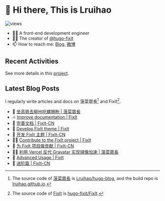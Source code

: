 # 👋 Hi there, This is Lruihao

![views](https://komarev.com/ghpvc/?username=Lruihao&color=ff69b4)

- 👨‍💻 A front-end development engineer
- 👨‍💼 The creator of [@hugo-fixit][hugo-fixit]
- 📫 How to reach me: [Blog][blog], [微博](https://weibo.com/liahao)

## Recent Activities

See more details in this [project](https://github.com/users/Lruihao/projects/1).

## Latest Blog Posts

I regularly write articles and docs on 菠菜眾長[^1] and FixIt[^2].

<!-- BLOG-POST-LIST:START -->
- 📝 [坐高铁去柳州吃螺狮粉 | 菠菜眾長](https://lruihao.cn/posts/404d6a2/ "Mon May 20 2024 3:41 AM")
- 🔥 [Improve documentation | FixIt](https://fixit.lruihao.cn/contributing/documentation/ "Thu Apr 25 2024 12:30 PM")
- 📝 [完善文档 | FixIt-CN](https://fixit.lruihao.cn/zh-cn/contributing/documentation/ "Thu Apr 25 2024 12:30 PM")
- 📝 [Develop FixIt theme | FixIt](https://fixit.lruihao.cn/contributing/development/ "Thu Apr 25 2024 12:30 PM")
- 📝 [开发 FixIt 主题 | FixIt-CN](https://fixit.lruihao.cn/zh-cn/contributing/development/ "Thu Apr 25 2024 12:30 PM")
- 👨‍💻 [Contribute to the FixIt project | FixIt](https://fixit.lruihao.cn/contributing/overview/ "Thu Apr 25 2024 12:30 PM")
- 📝 [为 FixIt 项目做贡献 | FixIt-CN](https://fixit.lruihao.cn/zh-cn/contributing/overview/ "Thu Apr 25 2024 12:30 PM")
- 👨‍💻 [利用 Vercel 反代 Gravatar 实现镜像加速 | 菠菜眾長](https://lruihao.cn/posts/3fd72ec/ "Wed Apr 17 2024 4:51 AM")
- 📝 [Advanced Usage | FixIt](https://fixit.lruihao.cn/documentation/advanced/ "Sat Apr 06 2024 4:59 AM")
- 📝 [进阶篇 | FixIt-CN](https://fixit.lruihao.cn/zh-cn/documentation/advanced/ "Sat Apr 06 2024 4:59 AM")

<!-- BLOG-POST-LIST:END -->

<!-- link reference definition -->
[blog]: https://lruihao.cn
[blog-repo]: https://github.com/Lruihao/hugo-blog
[blog-deploy]: https://github.com/Lruihao/lruihao.github.io
[hugo-fixit]: https://github.com/hugo-fixit
[fixit]: https://fixit.lruihao.cn
[fixit-repo]: https://github.com/hugo-fixit/FixIt

<!-- footnote reference definition -->
[^1]: The source code of [菠菜眾長][blog] is [Lruihao/hugo-blog][blog-repo], and the build repo is [lruihao.github.io][blog-deploy].
[^2]: The source code of [FixIt][fixit] is [hugo-fixit/FixIt][fixit-repo].
